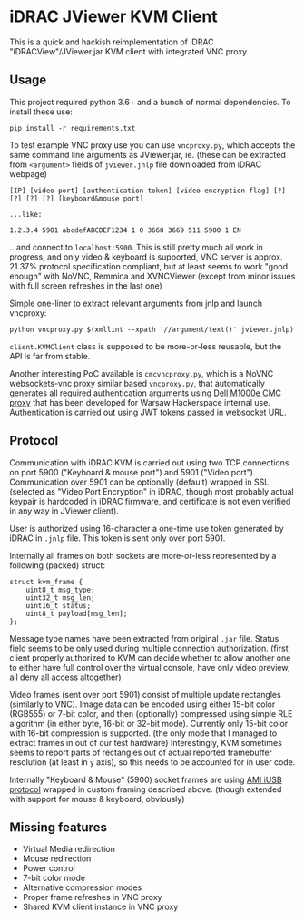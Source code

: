 # iDRAC JViewer KVM Client

This is a quick and hackish reimplementation of iDRAC "iDRACView"/JViewer.jar
KVM client with integrated VNC proxy.

## Usage

This project required python 3.6+ and a bunch of normal dependencies. To install
these use:

    pip install -r requirements.txt

To test example VNC proxy use you can use `vncproxy.py`, which accepts the same
command line arguments as JViewer.jar, ie. (these can be extracted from
`<argument>` fields of `jviewer.jnlp` file downloaded from iDRAC webpage)

    [IP] [video port] [authentication token] [video encryption flag] [?] [?] [?] [?] [keyboard&mouse port]

    ...like:

    1.2.3.4 5901 abcdefABCDEF1234 1 0 3668 3669 511 5900 1 EN

...and connect to `localhost:5900`. This is still pretty much all work in
progress, and only video & keyboard is supported, VNC server is approx. 21.37%
protocol specification compliant, but at least seems to work "good enough" with
NoVNC, Remmina and XVNCViewer (except from minor issues with full screen
refreshes in the last one)

Simple one-liner to extract relevant arguments from jnlp and launch vncproxy:

    python vncproxy.py $(xmllint --xpath '//argument/text()' jviewer.jnlp)

`client.KVMClient` class is supposed to be more-or-less reusable, but the API is
far from stable.

Another interesting PoC available is `cmcvncproxy.py`, which is a NoVNC
websockets-vnc proxy similar based `vncproxy.py`, that automatically generates
all required authentication arguments using [Dell M1000e CMC
proxy](https://code.hackerspace.pl/hscloud/tree/go/svc/cmc-proxy) that has been
developed for Warsaw Hackerspace internal use. Authentication is carried out
using JWT tokens passed in websocket URL.

## Protocol
Communication with iDRAC KVM is carried out using two TCP connections on port
5900 ("Keyboard & mouse port") and 5901 ("Video port"). Communication over 5901
can be optionally (default) wrapped in SSL (selected as "Video Port Encryption"
in iDRAC, though most probably actual keypair is hardcoded in iDRAC firmware,
and certificate is not even verified in any way in JViewer client).

User is authorized using 16-character a one-time use token generated by iDRAC
in `.jnlp` file. This token is sent only over port 5901.

Internally all frames on both sockets are more-or-less represented by a
following (packed) struct:

    struct kvm_frame {
        uint8_t msg_type;
        uint32_t msg_len;
        uint16_t status;
        uint8_t payload[msg_len];
    };

Message type names have been extracted from original `.jar` file. Status field
seems to be only used during multiple connection authorization. (first client
properly authorized to KVM can decide whether to allow another one to either
have full control over the virtual console, have only video preview, all deny
all access altogether)

Video frames (sent over port 5901) consist of multiple update rectangles
(similarly to VNC). Image data can be encoded using either 15-bit color
(RGB555) or 7-bit color, and then (optionally) compressed using simple RLE
algorithm (in either byte, 16-bit or 32-bit mode). Currently only 15-bit color
with 16-bit compression is supported. (the only mode that I managed to extract
frames in out of our test hardware) Interestingly, KVM sometimes seems to
report parts of rectangles out of actual reported framebuffer resolution (at
least in `y` axis), so this needs to be accounted for in user code.

Internally "Keyboard & Mouse" (5900) socket frames are using
[AMI iUSB protocol](https://github.com/samozy/iusb) wrapped in custom framing
described above. (though extended with support for mouse & keyboard, obviously)

## Missing features

 * Virtual Media redirection
 * Mouse redirection
 * Power control
 * 7-bit color mode
 * Alternative compression modes
 * Proper frame refreshes in VNC proxy
 * Shared KVM client instance in VNC proxy
